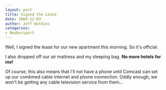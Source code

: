 ```yaml
---
layout: post
title: Signed the Lease
date: 2004-12-03
author: Jeff Watkins
categories:
- Newburyport
---
```


<p>Well, I signed the lease for our new apartment this morning. So it's
official.</p>
<p>I also dropped off our air mattress and my sleeping bag. <strong>No
more hotels for me!</strong></p>
<p>Of course, this also means that I'll not have a phone until Comcast
can set up our combined cable internet and phone connection. Oddly
enough, we won't be getting any cable television service from
them...</p>